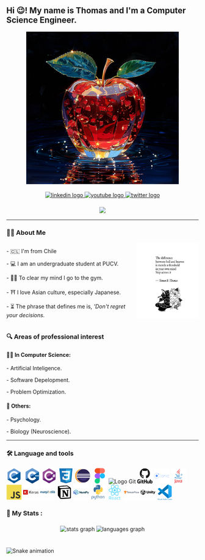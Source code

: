 <h2 align="left">Hi 😉! My name is Thomas and I'm a Computer Science Engineer.</h2>

<div align="center">
    <img id="Random_Images" src="images/backgrounds/120651741_p22.png" height="400px" />
</div>

<br>

<div align="center">
    <a href="">
        <img src="https://img.shields.io/static/v1?message=LinkedIn&logo=linkedin&label=&color=0077B5&logoColor=white&labelColor=&style=for-the-badge" height="25" alt="linkedin logo"  />
    </a>
    <a href="">
        <img src="https://img.shields.io/static/v1?message=Youtube&logo=youtube&label=&color=FF0000&logoColor=white&labelColor=&style=for-the-badge" height="25" alt="youtube logo"  />
    </a>
    <a href="">
        <img src="https://img.shields.io/static/v1?message=Twitter&logo=twitter&label=&color=1DA1F2&logoColor=white&labelColor=&style=for-the-badge" height="25" alt="twitter logo"  />
    </a>
  
</div>

###

<div align="center">
  <img src="https://visitor-badge.laobi.icu/badge?page_id=edanhs"  />
</div>

---

###

<h3 align="left">👩‍💻  About Me</h3>

<div style="display: flex; justify-content: space-between;">
    <div style="text-align: left;">
        <p>- 🇨🇱  I'm from Chile</p>
        <p>- 💻 I am an undergraduate student at PUCV.</p>
        <p>- 🏋️‍♂️ To clear my mind I go to the gym.</p>
        <p>- ⛩ I love Asian culture, especially Japanese.</p>
        <p>- ⏳ The phrase that defines me is, <em>'Don't regret your decisions.</em> </p>
    </div>
    <div style="text-align: right;">
        <img id="Random_Quotes" height="200px" src="images/daily_quotes/Simon_Thomas.png" />
    </div>
</div>

<h3 align="left">🔍 Areas of professional interest <h3>

<h4>👩‍💻 In Computer Science:</h4>

<p>- Artificial Inteligence.</p>
<p>- Software Depelopment.</p>
<p>- Problem Optimization.</p>

<h4>🎲 Others:</h4>

<p>- Psychology.</p>
<p>- Biology (Neuroscience).</p>

---

###

<h3 align="left">🛠 Language and tools</h3>

###

<div align="left">
  <img src="images/icons/c-original.svg" height="40" alt="Logo C"  />
  <img src="" height="40" alt=""  />
  <img src="images/icons/cplusplus-original.svg" height="40" alt="Logo C++"  />
  <img src="images/icons/csharp-original.svg" height="40" alt="Logo C#"  />
  <img src="images/icons/css3-original.svg" height="40" alt="Logo CSS"  />
  <img src="images/icons/eclipse-original.svg" height="40" alt="Logo Eclipse IDLE"  />
  <img src="images/icons/figma-original.svg" height="40" alt="Logo Figma"  />
  <img src="images/icons/git-original-wordmark.svg" height="40" alt="Logo Git"  />
  <img src="images/icons/github-original-wordmark.svg" height="40" alt="Logo Github"  />
  <img src="images/icons/ionic-original-wordmark.svg" height="40" alt="Logo Ionic"  />
  <img src="images/icons/java-original-wordmark.svg" height="40" alt="Logo Java"  />
  <img src="images/icons/javascript-original.svg" height="40" alt="Logo JavaScript"  />
  <img src="images/icons/keras-original-wordmark.svg" height="40" alt="Logo Keras"  />
  <img src="images/icons/matplotlib-original-wordmark.svg" height="40" alt="Logo MatplotLib"  />
  <img src="images/icons/notion-original.svg" height="40" alt="Logo Notion"  />
  <img src="images/icons/numpy-original-wordmark.svg" height="40" alt="Logo Numpy"  />
  <img src="images/icons/python-original-wordmark.svg" height="40" alt="Logo Python"  />
  <img src="images/icons/react-original-wordmark.svg" height="40" alt="Logo React"  />
  <img src="images/icons/tensorflow-original-wordmark.svg" height="40" alt="Logo TensorFlow"  />
  <img src="images/icons/unity-original-wordmark.svg" height="40" alt="Logo Unity"  />
  <img src="images/icons/vscode-original-wordmark.svg" height="40" alt="Logo VSCode"  />
</div>

###

<h3 align="left">💪 My Stats :</h3>

###

<div align="center">
  <img src="https://github-readme-stats.vercel.app/api?username=edanhs&hide_title=false&hide_rank=false&show_icons=true&include_all_commits=true&count_private=true&disable_animations=false&theme=dracula&locale=en&hide_border=false" height="150" alt="stats graph"  />
  <img src="https://github-readme-stats.vercel.app/api/top-langs?username=edanhs&locale=en&hide_title=false&layout=compact&card_width=320&langs_count=5&theme=dracula&hide_border=false" height="150" alt="languages graph"  />
</div>

###

<br clear="both">

<img src="https://raw.githubusercontent.com/maurodesouza/maurodesouza/output/snake.svg" alt="Snake animation" />

###

<!--

icons: https://github.com/devicons/devicon/blob/v2.16.0/icons/

<img src="images/icons" height="40" alt="Logo "  />

-->
